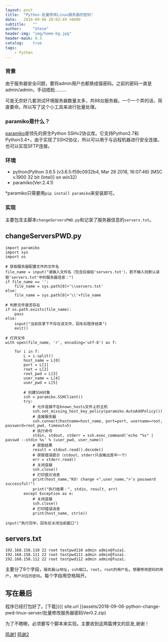 ```yaml
---
layout: post
title:  "Python-批量修改Linux服务器的密码"
date:   2018-09-06 20:02:49 +0800
subtitle:   ""
author:     "Steve"
header-img: "img/home-bg.jpg"
header-mask: 0.3
catalog:    true
tags:
    - Python
---
```


### 背景

由于服务器安全问题，要将admin用户也都换成强密码。之前的密码一直是admin/admin，手动捂脸.........

可是无奈好几套测试环境服务器数量太多，共88台服务器。一个一个弄的话，简直要命。所以写了这个小工具来进行批量处理。

### paramiko是什么？

[paramiko](http://www.paramiko.org/)是领先的原生Python SSHv2协议库。它支持Python2.7和Python3.4+。由于实现了SSH2协议，所以可以用于与远程机器进行安全连接。也可以实现SFTP连接。

### 环境

- python(Python 3.6.5 (v3.6.5:f59c0932b4, Mar 28 2018, 16:07:46) [MSC v.1900 32 bit (Intel)] on win32)
- paramiko(Ver:2.4.1)

*paramiko只需要用`pip install paramiko`来安装即可。

### 实现

主要包含主脚本`changeServersPWD.py`和记录了服务器信息的`servers.txt`。

## changeServersPWD.py

```
import paramiko
import sys
import os

# 获取服务器配置文件的文件名
file_name = input("请输入文件名（包含后缀如'servers.txt'），若不输入则默认读取'servers.txt'中的服务器信息：")
if file_name == '':
    file_name = sys.path[0]+'\\servers.txt'
else:
    file_name = sys.path[0]+'\\'+file_name

# 判断文件是否存在
if os.path.exists(file_name):
    pass
else:
    input("当前目录下不存在该文件，回车后程序结束")
    exit()

# 打开文件
with open(file_name, 'r', encoding='utf-8') as f:

    for i in f:
        L = i.split()
        host_name = L[0]
        port = L[1]
        root = L[2]
        root_pwd = L[3]
        user_name = L[4]
        user_pwd = L[5]

        # 创建SSH对象
        ssh = paramiko.SSHClient()
        try:
            # 允许连接不在known_hosts文件上的主机
            ssh.set_missing_host_key_policy(paramiko.AutoAddPolicy())
            # 连接服务器
            ssh.connect(hostname=host_name, port=port, username=root, password=root_pwd, timeout=5)
            # 执行命令
            stdin, stdout, stderr = ssh.exec_command('echo "%s" | passwd --stdin %s' % (user_pwd, user_name))
            # 获取结果
            result = stdout.read().decode()
            # 获取错误提示（stdout、stderr只会输出其中一个）
            err = stderr.read()
            # 关闭连接
            ssh.close()
            # 打印提示消息
            print(host_name,"KO! change <",user_name,">'s password successful!")
            print("执行结果：", stdin, result, err)
        except Exception as e:
            # 关闭连接
            ssh.close()
            # 打印错误消息
            print(host_name, str(e))

input("执行完毕，回车后关闭当前窗口")
```

## servers.txt

```
192.168.158.110 22 root testpwd110 admin admin@fuza1.
192.168.158.111 22 root testpwd111 admin admin@fuza1.
192.168.158.112 22 root testpwd112 admin admin@fuza1.
```
主要分了6个字段，`服务器ip地址`，`ssh端口`，`root`，`root的用户名`，`想要修改密码的用户`，`用户对应的密码`。每个字段用空格隔开。

## 写在最后

程序已经打包好了。[下载]({{ site.url }}assets/2018-09-06-python-change-pwd-linux-server/批量修改服务器密码Ver0.2.zip)

为了不瞎眼，必须要写个脚本来实现。主要收到这两篇博文的启发,谢谢！

[鸣谢1](https://www.cnblogs.com/rainowl-ymj/p/7247287.html)
[鸣谢2](http://blog.51cto.com/weixiaoxin/2063323)
